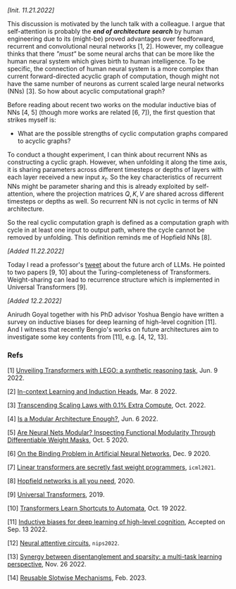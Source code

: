 
_[Init. 11.21.2022]_

This discussion is motivated by the lunch talk with a colleague.
I argue that self-attention is probably the ***end of architecture search*** by human engineering due to its (might-be) proved advantages over feedforward, recurrent and convolutional neural networks [1, 2].
However, my colleague thinks that there _"must"_ be some neural archs that can be more like the human neural system which gives birth to human intelligence.
To be specific, the connection of human neural system is a more complex than current forward-directed acyclic graph of computation, though might not have the same number of neurons as current scaled large neural networks (NNs) [3].
So how about acyclic computational graph?

Before reading about recent two works on the modular inductive bias of NNs [4, 5] (though more works are related [6, 7]), the first question that strikes myself is:
- What are the possible strengths of cyclic computation graphs compared to acyclic graphs?

To conduct a thought experiment, I can think about recurrent NNs as constructing a cyclic graph.
However, when unfolding it along the time axis, it is sharing parameters across different timesteps or depths of layers with each layer received a new input $x_t$.
So the key characteristics of recurrent NNs might be parameter sharing and this is already exploited by self-attention, where the projection matrices $Q, K, V$ are shared across different timesteps or depths as well.
So recurrent NN is not cyclic in terms of NN architecture.
<!-- So the **real cyclic computation graph** might be defined as _containing cyclic paths with different link parameters instead of shared parameters_. -->
So the real cyclic computation graph is defined as a computation graph with cycle in at least one input to output path, where the cycle cannot be removed by unfolding.
This definition reminds me of Hopfield NNs [8].

_[Added 11.22.2022]_

Today I read a professor's [tweet](https://twitter.com/DimitrisPapail/status/1593664990103363584) about the future arch of LLMs.
He pointed to two papers [9, 10] about the Turing-completeness of Transformers.
Weight-sharing can lead to recurrence structure which is implemented in Universal Transformers [9].

_[Added 12.2.2022]_

Anirudh Goyal together with his PhD advisor Yoshua Bengio have written a survey on inductive biases for deep learning of high-level cognition [11].
And I witness that recently Bengio's works on future architectures aim to investigate some key contents from [11], e.g. [4, 12, 13].

### Refs

[1] [Unveiling Transformers with LEGO: a synthetic reasoning task](https://arxiv.org/pdf/2206.04301), Jun. 9 2022.

[2] [In-context Learning and Induction Heads](https://arxiv.org/ftp/arxiv/papers/2209/2209.11895.pdf), Mar. 8 2022.

[3] [Transcending Scaling Laws with 0.1% Extra Compute](https://arxiv.org/abs/2210.11399), Oct. 2022.

[4] [Is a Modular Architecture Enough?](https://arxiv.org/abs/2206.02713), Jun. 6 2022.

[5] [Are Neural Nets Modular? Inspecting Functional Modularity Through Differentiable Weight Masks](https://arxiv.org/abs/2010.02066), Oct. 5 2020.

[6] [On the Binding Problem in Artificial Neural Networks](https://arxiv.org/abs/2012.05208), Dec. 9 2020.

[7] [Linear transformers are secretly fast weight programmers](http://proceedings.mlr.press/v139/schlag21a/schlag21a.pdf), `icml2021`.

[8] [Hopfield networks is all you need](https://arxiv.org/pdf/2008.02217.pdf), 2020.

[9] [Universal Transformers](https://openreview.net/forum?id=HyzdRiR9Y7&noteId=HyxfZDmCk4&noteId=rkginvfklN), 2019.

[10] [Transformers Learn Shortcuts to Automata](https://arxiv.org/pdf/2210.10749.pdf), Oct. 19 2022.

[11] [Inductive biases for deep learning of high-level cognition](https://royalsocietypublishing.org/doi/pdf/10.1098/rspa.2021.0068), Accepted on Sep. 13 2022.

[12] [Neural attentive circuits](https://arxiv.org/pdf/2210.08031), `nips2022`.

[13] [Synergy between disentanglement and sparsity: a multi-task learning perspective](https://arxiv.org/pdf/2211.14666.pdf), Nov. 26 2022.

[14] [Reusable Slotwise Mechanisms](https://arxiv.org/pdf/2302.10503.pdf), Feb. 2023.
